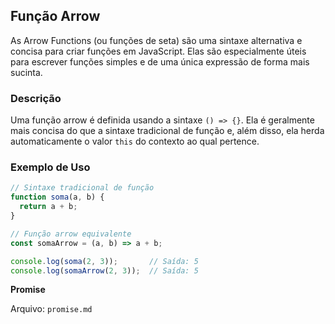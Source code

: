 ## Função Arrow

As Arrow Functions (ou funções de seta) são uma sintaxe alternativa e concisa para criar funções em JavaScript. Elas são especialmente úteis para escrever funções simples e de uma única expressão de forma mais sucinta.

### Descrição

Uma função arrow é definida usando a sintaxe `() => {}`. Ela é geralmente mais concisa do que a sintaxe tradicional de função e, além disso, ela herda automaticamente o valor `this` do contexto ao qual pertence.

### Exemplo de Uso

```javascript
// Sintaxe tradicional de função
function soma(a, b) {
  return a + b;
}

// Função arrow equivalente
const somaArrow = (a, b) => a + b;

console.log(soma(2, 3));       // Saída: 5
console.log(somaArrow(2, 3));  // Saída: 5
```

**Promise**

Arquivo: `promise.md`

